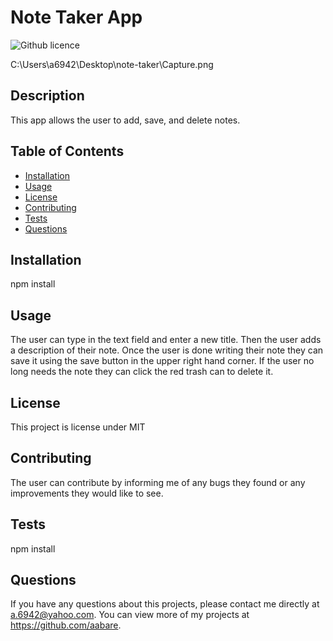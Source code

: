 # Note Taker App
  ![Github licence](http://img.shields.io/badge/license-MIT-blue.svg)
  
 C:\Users\a6942\Desktop\note-taker\Capture.png

  ## Description 
  This app allows the user to add, save, and delete notes.
  ## Table of Contents
  * [Installation](#installation)
  * [Usage](#usage)
  * [License](#license)
  * [Contributing](#contributing)
  * [Tests](#tests)
  * [Questions](#questions)
  
  ## Installation 
  npm install
  ## Usage 
  The user can type in the text field and enter a new title. Then the user adds a description of their note. Once the user is done writing their note they can save it using the save button in the upper right hand corner. If the user no long needs the note they can click the red trash can to delete it.
  ## License 
  This project is license under MIT
  ## Contributing 
  The user can contribute by informing me of any bugs they found or any improvements they would like to see.
  ## Tests
  npm install
  ## Questions
  If you have any questions about this projects, please contact me directly at a.6942@yahoo.com. You can view more of my projects at https://github.com/aabare.
